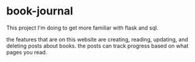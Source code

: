 # book-journal
This project I'm doing to get more familiar with flask and sql.

the features that are on this website are creating, reading, updating, and deleting posts about books. the posts can track progress based on what pages you read.
